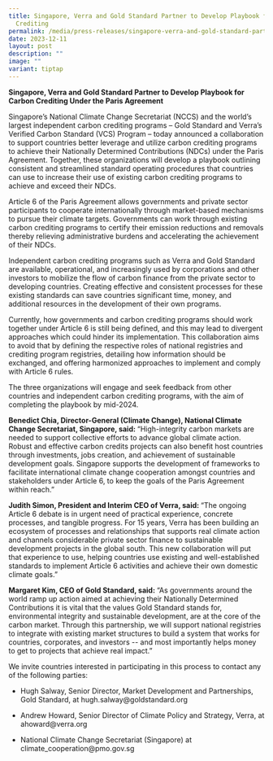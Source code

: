 ```yaml
---
title: Singapore, Verra and Gold Standard Partner to Develop Playbook for Carbon
  Crediting
permalink: /media/press-releases/singapore-verra-and-gold-standard-partner-to-develop-playbook-for-cc/
date: 2023-12-11
layout: post
description: ""
image: ""
variant: tiptap
---
```

<p><strong>Singapore, Verra and Gold Standard Partner to Develop Playbook for Carbon Crediting Under the Paris Agreement</strong></p><p>Singapore’s National Climate Change Secretariat (NCCS) and the world’s largest independent carbon crediting programs – Gold Standard and Verra’s Verified Carbon Standard (VCS) Program – today announced a collaboration to support countries better leverage and utilize carbon crediting programs to achieve their Nationally Determined Contributions (NDCs) under the Paris Agreement. Together, these organizations will develop a playbook outlining consistent and streamlined standard operating procedures that countries can use to increase their use of existing carbon crediting programs to achieve and exceed their NDCs.</p><p>Article 6 of the Paris Agreement allows governments and private sector participants to cooperate internationally through market-based mechanisms to pursue their climate targets. Governments can work through existing carbon crediting programs to certify their emission reductions and removals thereby relieving administrative burdens and accelerating the achievement of their NDCs.</p><p>Independent carbon crediting programs such as Verra and Gold Standard are available, operational, and increasingly used by corporations and other investors to mobilize the flow of carbon finance from the private sector to developing countries. Creating effective and consistent processes for these existing standards can save countries significant time, money, and additional resources in the development of their own programs.</p><p>Currently, how governments and carbon crediting programs should work together under Article 6 is still being defined, and this may lead to divergent approaches which could hinder its implementation. This collaboration aims to avoid that by defining the respective roles of national registries and crediting program registries, detailing how information should be exchanged, and offering harmonized approaches to implement and comply with Article 6 rules.</p><p>The three organizations will engage and seek feedback from other countries and independent carbon crediting programs, with the aim of completing the playbook by mid-2024.</p><p><strong>Benedict Chia, Director-General (Climate Change), National Climate Change Secretariat, Singapore, said: </strong>“High-integrity carbon markets are needed to support collective efforts to advance global climate action. Robust and effective carbon credits projects can also benefit host countries through investments, jobs creation, and achievement of sustainable development goals. Singapore supports the development of frameworks to facilitate international climate change cooperation amongst countries and stakeholders under Article 6, to keep the goals of the Paris Agreement within reach.”</p><p><strong>Judith Simon, President and Interim CEO of Verra, said: </strong>“The ongoing Article 6 debate is in urgent need of practical experience, concrete processes, and tangible progress. For 15 years, Verra has been building an ecosystem of processes and relationships that supports real climate action and channels considerable private sector finance to sustainable development projects in the global south. This new collaboration will put that experience to use, helping countries use existing and well-established standards to implement Article 6 activities and achieve their own domestic climate goals.”</p><p><strong>Margaret Kim, CEO of Gold Standard, said: </strong>“As governments around the world ramp up action aimed at achieving their Nationally Determined Contributions it is vital that the values Gold Standard stands for, environmental integrity and sustainable development, are at the core of the carbon market. Through this partnership, we will support national registries to integrate with existing market structures to build a system that works for countries, corporates, and investors -- and most importantly helps money to get to projects that achieve real impact.”</p><p></p><p>We invite countries interested in participating in this process to contact any of the following parties:</p><ul data-tight="true" class="tight"><li><p>Hugh Salway, Senior Director, Market Development and Partnerships, Gold Standard, at <a rel="noopener noreferrer nofollow" target="_blank">hugh.salway@goldstandard.org</a></p></li><li><p>Andrew Howard, Senior Director of Climate Policy and Strategy, Verra, at <a rel="noopener noreferrer nofollow" target="_blank">ahoward@verra.org</a></p></li><li><p>National Climate Change Secretariat (Singapore) at <a rel="noopener noreferrer nofollow" target="_blank">climate_cooperation@pmo.gov.sg</a></p></li></ul><p></p>